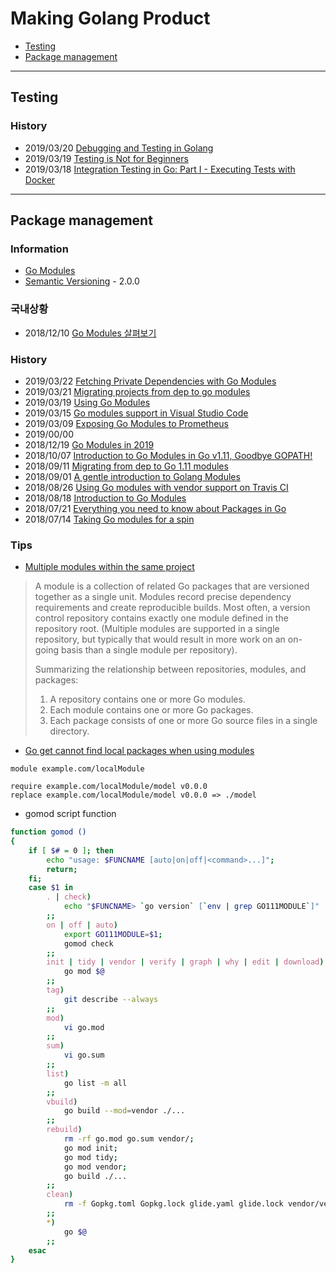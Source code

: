 # Making Golang Product

- [Testing](#testing)
- [Package management](#package-management)

---
## Testing
### History
- 2019/03/20 [Debugging and Testing in Golang](https://medium.com/@ibrahimpasha.m.d/debugging-and-testing-in-golang-93f4031b00d9)
- 2019/03/19 [Testing is Not for Beginners](https://www.calhoun.io/testing-is-not-for-beginners/)
- 2019/03/18 [Integration Testing in Go: Part I - Executing Tests with Docker](https://www.ardanlabs.com/blog/2019/03/integration-testing-in-go-executing-tests-with-docker.html)


---
## Package management

### Information
- [Go Modules](https://github.com/golang/go/wiki/Modules)
- [Semantic Versioning](https://semver.org/) - 2.0.0


### 국내상황
- 2018/12/10 [Go Modules 살펴보기](https://velog.io/@kimmachinegun/Go-Go-Modules-%EC%82%B4%ED%8E%B4%EB%B3%B4%EA%B8%B0-7cjn4soifk)


### History
- 2019/03/22 [Fetching Private Dependencies with Go Modules](https://medium.com/@tim_raymond/fetching-private-dependencies-with-go-modules-1d65afe47c62)
- 2019/03/21 [Migrating projects from dep to go modules](http://elliot.land/post/migrating-projects-from-dep-to-go-modules)
- 2019/03/19 [Using Go Modules](https://blog.golang.org/using-go-modules)
- 2019/03/15 [Go modules support in Visual Studio Code](https://github.com/Microsoft/vscode-go/wiki/Go-modules-support-in-Visual-Studio-Code)
- 2019/03/09 [Exposing Go Modules to Prometheus](https://povilasv.me/exposing-go-modules-to-prometheus/)
- 2019/00/00
- 2018/12/19 [Go Modules in 2019](https://blog.golang.org/modules2019)
- 2018/10/07 [Introduction to Go Modules in Go v1.11, Goodbye GOPATH!](https://www.melvinvivas.com/go-version-1-11-modules/)
- 2018/09/11 [Migrating from dep to Go 1.11 modules](https://blog.callr.tech/migrating-from-dep-to-go-1.11-modules/)
- 2018/09/01 [A gentle introduction to Golang Modules](https://ukiahsmith.com/blog/a-gentle-introduction-to-golang-modules/)
- 2018/08/26 [Using Go modules with vendor support on Travis CI](https://arslan.io/2018/08/26/using-go-modules-with-vendor-support-on-travis-ci/)
- 2018/08/18 [Introduction to Go Modules](https://roberto.selbach.ca/intro-to-go-modules/)
- 2018/07/21 [Everything you need to know about Packages in Go](https://medium.com/rungo/everything-you-need-to-know-about-packages-in-go-b8bac62b74cc)
- 2018/07/14 [Taking Go modules for a spin](https://dave.cheney.net/2018/07/14/taking-go-modules-for-a-spin)


### Tips
- [Multiple modules within the same project](https://stackoverflow.com/questions/55041915/multiple-modules-within-the-same-project)
> A module is a collection of related Go packages that are versioned together as a single unit.
> Modules record precise dependency requirements and create reproducible builds.
> Most often, a version control repository contains exactly one module defined in the repository root. 
> (Multiple modules are supported in a single repository, 
> but typically that would result in more work on an on-going basis than a single module per repository).
>
> Summarizing the relationship between repositories, modules, and packages:
> 1. A repository contains one or more Go modules.
> 2. Each module contains one or more Go packages.
> 3. Each package consists of one or more Go source files in a single directory.

- [Go get cannot find local packages when using modules](https://stackoverflow.com/questions/52079662/go-get-cannot-find-local-packages-when-using-modules)
```
module example.com/localModule

require example.com/localModule/model v0.0.0
replace example.com/localModule/model v0.0.0 => ./model
```
- gomod script function
```sh
function gomod ()
{
    if [ $# = 0 ]; then
        echo "usage: $FUNCNAME [auto|on|off|<command>...]";
        return;
    fi;
    case $1 in
        . | check)
            echo "$FUNCNAME> `go version` [`env | grep GO111MODULE`]"
        ;;
        on | off | auto)
            export GO111MODULE=$1;
            gomod check
        ;;
        init | tidy | vendor | verify | graph | why | edit | download)
            go mod $@
        ;;
        tag)
            git describe --always
        ;;
        mod)
            vi go.mod
        ;;
        sum)
            vi go.sum
        ;;
        list)
            go list -m all
        ;;
        vbuild)
            go build --mod=vendor ./...
        ;;
        rebuild)
            rm -rf go.mod go.sum vendor/;
            go mod init;
            go mod tidy;
            go mod vendor;
            go build ./...
        ;;
        clean)
            rm -f Gopkg.toml Gopkg.lock glide.yaml glide.lock vendor/vendor.json
        ;;
        *)
            go $@
        ;;
    esac
}
```
